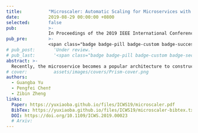 ```yaml
---
title:          "Microscaler: Automatic Scaling for Microservices with an Online Learning Approach"
date:           2019-08-29 00:00:00 +0800
selected:       false
pub:            >-
                In Proceedings of the 2019 IEEE International Conference on Web Services
pub_pre:        >-
                <span class="badge badge-pill badge-custom badge-success">ICWS'19 (CCF B)</span>
# pub_post:       'Under review.'
# pub_last:       '<span class="badge badge-pill badge-custom badge-secondary">Conference</span><span class="badge badge-pill badge-custom badge-warning">Poster</span>'
abstract: >-
  Recently, the microservice becomes a popular architecture to construct cloud native systems due to its agility. In cloud native systems, autoscaling is a core enabling technique to adapt to workload changes by scaling out/in. However, it becomes a challenging problem in a microservice system, since such a system usually comprises a large number of different micro services with complex interactions. When bursty and unpredictable workloads arrive, it is difficult to pinpoint the scaling-needed services which need to scale and evaluate how much resource they need. In this paper, we present a novel system named Microscaler to automatically identify the scaling-needed services and scale them to meet the service level agreement (SLA) with an optimal cost for micro-service systems. Microscaler collects the quality of service metrics (QoS) with the help of the service mesh enabled infrastructure. Then, it determines the under-provisioning or over-provisioning services with a novel criterion named service power. By combining an online learning approach and a step-by-step heuristic approach, Microscaler could achieve the optimal service scale satisfying the SLA requirements. The experimental evaluations in a micro-service benchmark show that Microscaler converges to the optimal service scale faster than several state-of-the-art methods.
# cover:          assets/images/covers/Prism-cover.png
authors:
  - Guangba Yu
  - Pengfei Chen†
  - Zibin Zheng
links:
  Paper: https://yuxiaoba.github.io/files/ICWS19/microscaler.pdf
  BibTex: https://yuxiaoba.github.io/files/ICWS19/microscaler-bibtex.txt
  DOI: https://doi.org/10.1109/ICWS.2019.00023
  # Arxiv:
---
```

